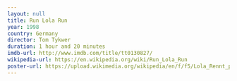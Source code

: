 ```yaml
---
layout: null
title: Run Lola Run
year: 1998
country: Germany
director: Tom Tykwer
duration: 1 hour and 20 minutes
imdb-url: http://www.imdb.com/title/tt0130827/
wikipedia-url: https://en.wikipedia.org/wiki/Run_Lola_Run
poster-url: https://upload.wikimedia.org/wikipedia/en/f/f5/Lola_Rennt_poster.jpg
---
```

